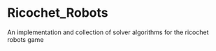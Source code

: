 # Ricochet_Robots
An implementation and collection of solver algorithms for the ricochet robots game

